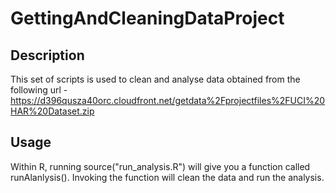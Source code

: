 # GettingAndCleaningDataProject

## Description
This set of scripts is used to clean and analyse data obtained from the following url - 
https://d396qusza40orc.cloudfront.net/getdata%2Fprojectfiles%2FUCI%20HAR%20Dataset.zip

## Usage
Within R, running source("run_analysis.R") will give you a function called runAlanlysis(). Invoking the function will clean the data and run the analysis.
